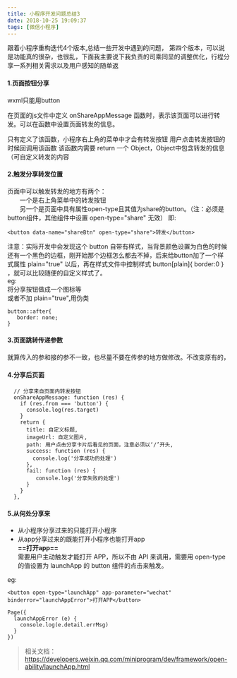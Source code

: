 ```yaml
---
title: 小程序开发问题总结3
date: 2018-10-25 19:09:37
tags: [微信小程序]
---
```

跟着小程序重构迭代4个版本,总结一些开发中遇到的问题， 第四个版本，可以说是功能真的很杂，也很乱，下面我主要说下我负责的司乘同显的调整优化，行程分享一系列相关需求以及用户感知的随单返
#### 1.页面按钮分享

wxml只能用button  

在页面的js文件中定义 onShareAppMessage 函数时，表示该页面可以进行转发。可以在函数中设置页面转发的信息。<br><!--more-->

只有定义了该函数，小程序右上角的菜单中才会有转发按钮
用户点击转发按钮的时候回调用该函数
该函数内需要 return 一个 Object，Object中包含转发的信息（可自定义转发的内容

#### 2.触发分享转发位置

页面中可以触发转发的地方有两个：  
　　一个是右上角菜单中的转发按钮  
　　另一个是页面中具有属性open-type且其值为share的button。（注：必须是button组件，其他组件中设置 open-type="share" 无效）
即:
```
<button data-name="shareBtn" open-type="share">转发</button>
```

注意：实际开发中会发现这个 button 自带有样式，当背景颜色设置为白色的时候还有一个黑色的边框，刚开始那个边框怎么都去不掉，后来给button加了一个样式属性 plain="true" 以后，再在样式文件中控制样式 button[plain]{ border:0 } ，就可以比较随便的自定义样式了。     
eg:   
将分享按钮做成一个图标等  
或者不加 plain="true",用伪类  
```
button::after{
   border: none;
}
```
#### 3.页面跳转传递参数
就算传入的参和接的参不一致，也尽量不要在传参的地方做修改。不改变原有的，
#### 4.分享后页面
```
  // 分享来自页面内转发按钮
  onShareAppMessage: function (res) {
    if (res.from === 'button') {
      console.log(res.target)
    }
    return {
      title: 自定义标题,
      imageUrl: 自定义图片,
      path: 用户点击分享卡片后看见的页面，注意必须以‘/’开头,
      success: function (res) {
        console.log('分享成功的处理')
      },
      fail: function (res) {
         console.log('分享失败的处理')
      }
    }
  },
```
#### 5.从何处分享来
* 从小程序分享过来的只能打开小程序
* 从app分享过来的既能打开小程序也能打开app  
**==打开app==**  
需要用户主动触发才能打开 APP，所以不由 API 来调用，需要用 open-type 的值设置为 launchApp 的 button 组件的点击来触发。  

eg:   
```
<button open-type="launchApp" app-parameter="wechat" binderror="launchAppError">打开APP</button> 

```
```
Page({
  launchAppError (e) {
    console.log(e.detail.errMsg)
  }
})
```
> 相关文档： https://developers.weixin.qq.com/miniprogram/dev/framework/open-ability/launchApp.html